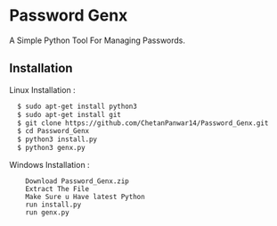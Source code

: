 # Password Genx

A Simple Python Tool For Managing Passwords.



## Installation

Linux Installation :

```bash
  $ sudo apt-get install python3
  $ sudo apt-get install git
  $ git clone https://github.com/ChetanPanwar14/Password_Genx.git
  $ cd Password_Genx
  $ python3 install.py
  $ python3 genx.py
```
Windows Installation :

```windows
    Download Password_Genx.zip
    Extract The File
    Make Sure u Have latest Python
    run install.py
    run genx.py
